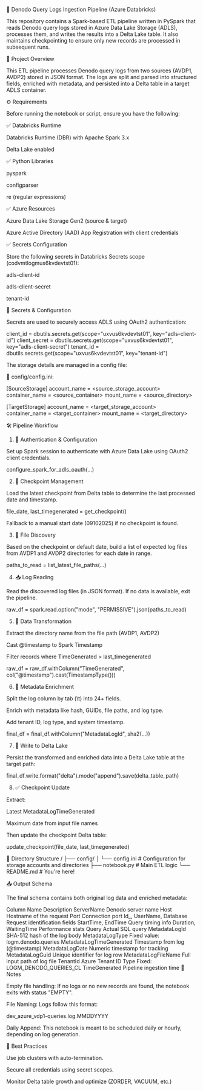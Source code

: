 📄 Denodo Query Logs Ingestion Pipeline (Azure Databricks)
 
This repository contains a Spark-based ETL pipeline written in PySpark that reads Denodo query logs stored in Azure Data Lake Storage (ADLS), processes them, and writes the results into a Delta Lake table. It also maintains checkpointing to ensure only new records are processed in subsequent runs.
 
💼 Project Overview
 
This ETL pipeline processes Denodo query logs from two sources (AVDP1, AVDP2) stored in JSON format. The logs are split and parsed into structured fields, enriched with metadata, and persisted into a Delta table in a target ADLS container.
 
⚙️ Requirements
 
Before running the notebook or script, ensure you have the following:
 
✅ Databricks Runtime
 
Databricks Runtime (DBR) with Apache Spark 3.x
 
Delta Lake enabled
 
✅ Python Libraries
 
pyspark
 
configparser
 
re (regular expressions)
 
✅ Azure Resources
 
Azure Data Lake Storage Gen2 (source & target)
 
Azure Active Directory (AAD) App Registration with client credentials
 
✅ Secrets Configuration
 
Store the following secrets in Databricks Secrets scope (codvmtlogmus6kvdevtst01):
 
adls-client-id
 
adls-client-secret
 
tenant-id
 
🔐 Secrets & Configuration
 
Secrets are used to securely access ADLS using OAuth2 authentication:
 
client_id     = dbutils.secrets.get(scope="uxvus6kvdevtst01", key="adls-client-id")
client_secret = dbutils.secrets.get(scope="uxvus6kvdevtst01", key="adls-client-secret")
tenant_id     = dbutils.secrets.get(scope="uxvus6kvdevtst01", key="tenant-id")
 
 
The storage details are managed in a config file:
 
📄 config/config.ini:
 
[SourceStorage]
account_name = <source_storage_account>
container_name = <source_container>
mount_name = <source_directory>
 
[TargetStorage]
account_name = <target_storage_account>
container_name = <target_container>
mount_name = <target_directory>
 
🛠️ Pipeline Workflow
1. 🔐 Authentication & Configuration
 
Set up Spark session to authenticate with Azure Data Lake using OAuth2 client credentials.
 
configure_spark_for_adls_oauth(...)
 
2. 📌 Checkpoint Management
 
Load the latest checkpoint from Delta table to determine the last processed date and timestamp.
 
file_date, last_timegenerated = get_checkpoint()
 
 
Fallback to a manual start date (09102025) if no checkpoint is found.
 
3. 📂 File Discovery
 
Based on the checkpoint or default date, build a list of expected log files from AVDP1 and AVDP2 directories for each date in range.
 
paths_to_read = list_latest_file_paths(...)
 
4. 📥 Log Reading
 
Read the discovered log files (in JSON format). If no data is available, exit the pipeline.
 
raw_df = spark.read.option("mode", "PERMISSIVE").json(paths_to_read)
 
5. 🧪 Data Transformation
 
Extract the directory name from the file path (AVDP1, AVDP2)
 
Cast @timestamp to Spark Timestamp
 
Filter records where TimeGenerated > last_timegenerated
 
raw_df = raw_df.withColumn("TimeGenerated", col("@timestamp").cast(TimestampType()))
 
6. 🧬 Metadata Enrichment
 
Split the log column by tab (\t) into 24+ fields.
 
Enrich with metadata like hash, GUIDs, file paths, and log type.
 
Add tenant ID, log type, and system timestamp.
 
final_df = final_df.withColumn("MetadataLogId", sha2(...))
 
7. 💾 Write to Delta Lake
 
Persist the transformed and enriched data into a Delta Lake table at the target path:
 
final_df.write.format("delta").mode("append").save(delta_table_path)
 
8. ✅ Checkpoint Update
 
Extract:
 
Latest MetadataLogTimeGenerated
 
Maximum date from input file names
 
Then update the checkpoint Delta table:
 
update_checkpoint(file_date, last_timegenerated)
 
📁 Directory Structure
/
├── config/
│   └── config.ini          # Configuration for storage accounts and directories
├── notebook.py             # Main ETL logic
└── README.md               # You're here!
 
📤 Output Schema
 
The final schema contains both original log data and enriched metadata:
 
Column Name	Description
ServerName	Denodo server name
Host	Hostname of the request
Port	Connection port
Id_, UserName, Database	Request identification fields
StartTime, EndTime	Query timing info
Duration, WaitingTime	Performance stats
Query	Actual SQL query
MetadataLogId	SHA-512 hash of the log body
MetadataLogType	Fixed value: logm.denodo.queries
MetadataLogTimeGenerated	Timestamp from log (@timestamp)
MetadataLogDate	Numeric timestamp for tracking
MetadataLogGuid	Unique identifier for log row
MetadataLogFileName	Full input path of log file
TenantId	Azure Tenant ID
Type	Fixed: LOGM_DENODO_QUERIES_CL
TimeGenerated	Pipeline ingestion time
📎 Notes
 
Empty file handling: If no logs or no new records are found, the notebook exits with status "EMPTY".
 
File Naming: Logs follow this format:
 
dev_azure_vdp1-queries.log.MMDDYYYY
 
 
Daily Append: This notebook is meant to be scheduled daily or hourly, depending on log generation.
 
🧠 Best Practices
 
Use job clusters with auto-termination.
 
Secure all credentials using secret scopes.
 
Monitor Delta table growth and optimize (ZORDER, VACUUM, etc.)

